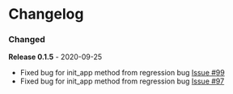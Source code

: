 # Changelog

### Changed

**Release 0.1.5** - 2020-09-25

-   Fixed bug for init_app method from regression bug  [Issue #99](https://github.com/joegasewicz/flask-file-upload/issues/99)
-   Fixed bug for init_app method from regression bug  [Issue #97](https://github.com/joegasewicz/flask-file-upload/issues/97)